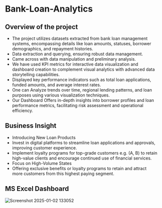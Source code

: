 # Bank-Loan-Analytics


## Overview of the project
-	The project utilizes datasets extracted from bank loan management systems, encompassing details like loan amounts, statuses, borrower demographics, and repayment histories.
-	Data extraction and querying, ensuring robust data management.
-	Came across with data manipulation and preliminary analysis.
-	We have used KPI metrics for interactive data visualization and dashboard creation to complement visual analytics with advanced data storytelling capabilities.
-	Displayed key performance indicators such as total loan applications, funded amounts, and average interest rates.
-	 One can Analyze trends over time, regional lending patterns, and loan purposes using various visualization techniques.
-	Our Dashboard Offers in-depth insights into borrower profiles and loan performance metrics, facilitating risk assessment and operational efficiency.

## Business Insight
-	Introducing New Loan Products
-	Invest in digital platforms to streamline loan applications and approvals, improving customer experience.
-	Implement loyalty programs for top-grade customers e.g. (A, B) to retain high-value clients and encourage continued use of financial services.
-	Focus on High-Volume States
-	Offering exclusive benefits or loyalty programs to retain and attract more customers from this highest paying segment.

## MS Excel Dashboard
![Screenshot 2025-01-02 133052](https://github.com/user-attachments/assets/b67c0cfc-bdef-4b14-86f5-bb3eea88347d)



